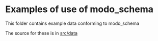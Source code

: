 # Examples of use of modo_schema

This folder contains example data conforming to modo_schema

The source for these is in [src/data](../src/data/examples)
